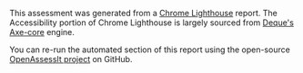 This assessment was generated from a [Chrome Lighthouse](https://developers.google.com/web/tools/lighthouse/) report. The Accessibility portion of Chrome Lighthouse is largely sourced from [Deque's Axe-core](https://github.com/dequelabs/axe-core) engine.

You can re-run the automated section of this report using the open-source [OpenAssessIt project](https://github.com/OpenAssessItToolkit/openassessit) on GitHub.